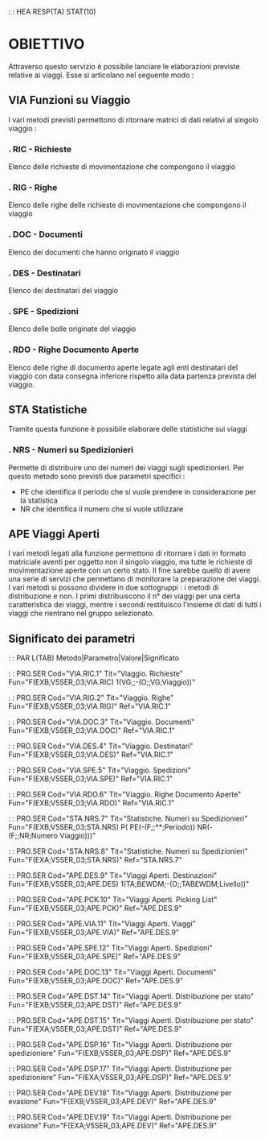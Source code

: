  :  : HEA RESP(TA) STAT(10)
# OBIETTIVO
Attraverso questo servizio è possibile lanciare le elaborazioni previste relative ai viaggi. Esse
si articolano nel seguente modo : 
## VIA Funzioni su Viaggio
I vari metodi previsti permettono di ritornare matrici di dati relativi al singolo viaggio : 
### . RIC - Richieste
Elenco delle richieste di movimentazione che compongono il viaggio
### . RIG - Righe
Elenco delle righe delle richieste di movimentazione che compongono il viaggio
### . DOC - Documenti
Elenco dei documenti che hanno originato il viaggio
### . DES - Destinatari
Elenco dei destinatari del viaggio
### . SPE - Spedizioni
Elenco delle bolle originate del viaggio
### . RDO - Righe Documento Aperte
Elenco delle righe di documento aperte legate agli enti destinatari del viaggio con data
consegna inferiore rispetto alla data partenza prevista del viaggio.
## STA Statistiche
Tramite questa funzione è possibile elaborare delle statistiche sui viaggi
### . NRS - Numeri su Spedizionieri
Permette di distribuire uno dei numeri dei viaggi sugli spedizionieri. Per questo
metodo sono previsti due parametri specifici : 
- PE che identifica il periodo che si vuole prendere in considerazione per la statistica
- NR che identifica il numero che si vuole utilizzare
## APE Viaggi Aperti
I vari metodi legati alla funzione permettono di ritornare i dati in formato matriciale
aventi per oggetto non il singolo viaggio, ma tutte le richieste di movimentazione aperte
con un certo stato. Il fine sarebbe quello di avere una serie di servizi che permettano
di monitorare la preparazione dei viaggi. I vari metodi si possono dividere in due
sottogruppi :  i metodi di distribuzione e non. I primi distribuiscono il n° dei viaggi
per una certa caratteristica dei viaggi, mentre i secondi restituisco l'insieme di dati
di tutti i viaggi che rientrano nel gruppo selezionato.
## Significato dei parametri
 :  : PAR L(TAB)
Metodo|Parametro|Valore|Significato


 :  : PRO.SER Cod="VIA.RIC.1" Tit="Viaggio. Richieste" Fun="F(EXB;V5SER_03;VIA.RIC) 1(VG;;-(O;;VG;Viaggio))"

 :  : PRO.SER Cod="VIA.RIG.2" Tit="Viaggio. Righe" Fun="F(EXB;V5SER_03;VIA.RIG)" Ref="VIA.RIC.1"

 :  : PRO.SER Cod="VIA.DOC.3" Tit="Viaggio. Documenti" Fun="F(EXB;V5SER_03;VIA.DOC)" Ref="VIA.RIC.1"

 :  : PRO.SER Cod="VIA.DES.4" Tit="Viaggio. Destinatari" Fun="F(EXB;V5SER_03;VIA.DES)" Ref="VIA.RIC.1"

 :  : PRO.SER Cod="VIA.SPE.5" Tit="Viaggio. Spedizioni" Fun="F(EXB;V5SER_03;VIA.SPE)" Ref="VIA.RIC.1"

 :  : PRO.SER Cod="VIA.RDO.6" Tit="Viaggio. Righe Documento Aperte" Fun="F(EXB;V5SER_03;VIA.RDO)" Ref="VIA.RIC.1"

 :  : PRO.SER Cod="STA.NRS.7" Tit="Statistiche. Numeri su Spedizionieri" Fun="F(EXB;V5SER_03;STA.NRS) P( PE(-(F;;**;Periodo)) NR(-(F;;NR;Numero Viaggio)))"

 :  : PRO.SER Cod="STA.NRS.8" Tit="Statistiche. Numeri su Spedizionieri" Fun="F(EXA;V5SER_03;STA.NRS)" Ref="STA.NRS.7"

 :  : PRO.SER Cod="APE.DES.9" Tit="Viaggi Aperti. Destinazioni" Fun="F(EXB;V5SER_03;APE.DES) 1(TA;B£WDM;-(O;;TAB£WDM;Livello))"

 :  : PRO.SER Cod="APE.PCK.10" Tit="Viaggi Aperti. Picking List" Fun="F(EXB;V5SER_03;APE.PCK)" Ref="APE.DES.9"

 :  : PRO.SER Cod="APE.VIA.11" Tit="Viaggi Aperti. Viaggi" Fun="F(EXB;V5SER_03;APE.VIA)" Ref="APE.DES.9"

 :  : PRO.SER Cod="APE.SPE.12" Tit="Viaggi Aperti. Spedizioni" Fun="F(EXB;V5SER_03;APE.SPE)" Ref="APE.DES.9"

 :  : PRO.SER Cod="APE.DOC.13" Tit="Viaggi Aperti. Documenti" Fun="F(EXB;V5SER_03;APE.DOC)" Ref="APE.DES.9"

 :  : PRO.SER Cod="APE.DST.14" Tit="Viaggi Aperti. Distribuzione per stato" Fun="F(EXB;V5SER_03;APE.DST)" Ref="APE.DES.9"

 :  : PRO.SER Cod="APE.DST.15" Tit="Viaggi Aperti. Distribuzione per stato" Fun="F(EXA;V5SER_03;APE.DST)" Ref="APE.DES.9"

 :  : PRO.SER Cod="APE.DSP.16" Tit="Viaggi Aperti. Distribuzione per spedizioniere" Fun="F(EXB;V5SER_03;APE.DSP)" Ref="APE.DES.9"

 :  : PRO.SER Cod="APE.DSP.17" Tit="Viaggi Aperti. Distribuzione per spedizioniere" Fun="F(EXA;V5SER_03;APE.DSP)" Ref="APE.DES.9"

 :  : PRO.SER Cod="APE.DEV.18" Tit="Viaggi Aperti. Distribuzione per evasione" Fun="F(EXB;V5SER_03;APE.DEV)" Ref="APE.DES.9"

 :  : PRO.SER Cod="APE.DEV.19" Tit="Viaggi Aperti. Distribuzione per evasione" Fun="F(EXA;V5SER_03;APE.DEV)" Ref="APE.DES.9"

